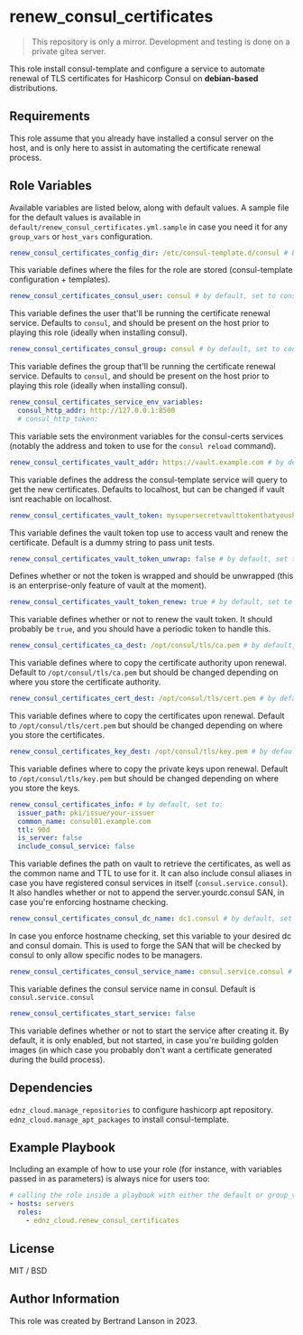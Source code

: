 renew_consul_certificates
=========
> This repository is only a mirror. Development and testing is done on a private gitea server.

This role install consul-template and configure a service to automate renewal of TLS certificates for Hashicorp Consul on **debian-based** distributions.

Requirements
------------

This role assume that you already have installed a consul server on the host, and is only here to assist in automating the certificate renewal process.

Role Variables
--------------
Available variables are listed below, along with default values. A sample file for the default values is available in `default/renew_consul_certificates.yml.sample` in case you need it for any `group_vars` or `host_vars` configuration.

```yaml
renew_consul_certificates_config_dir: /etc/consul-template.d/consul # by default, set to /etc/consul-template.d/consul
```
This variable defines where the files for the role are stored (consul-template configuration + templates).

```yaml
renew_consul_certificates_consul_user: consul # by default, set to consul
```
This variable defines the user that'll be running the certificate renewal service. Defaults to `consul`, and should be present on the host prior to playing this role (ideally when installing consul).

```yaml
renew_consul_certificates_consul_group: consul # by default, set to consul
```
This variable defines the group that'll be running the certificate renewal service. Defaults to `consul`, and should be present on the host prior to playing this role (ideally when installing consul).

```yaml
renew_consul_certificates_service_env_variables:
  consul_http_addr: http://127.0.0.1:8500
  # consul_http_token:
```
This variable sets the environment variables for the consul-certs services (notably the address and token to use for the `consul reload` command).

```yaml
renew_consul_certificates_vault_addr: https://vault.example.com # by default, set to https://vault.example.com
```
This variable defines the address the consul-template service will query to get the new certificates. Defaults to localhost, but can be changed if vault isnt reachable on localhost.

```yaml
renew_consul_certificates_vault_token: mysupersecretvaulttokenthatyoushouldchange # by default, set to a dummy string
```
This variable defines the vault token top use to access vault and renew the certificate. Default is a dummy string to pass unit tests.

```yaml
renew_consul_certificates_vault_token_unwrap: false # by default, set to false
```
Defines whether or not the token is wrapped and should be unwrapped (this is an enterprise-only feature of vault at the moment).

```yaml
renew_consul_certificates_vault_token_renew: true # by default, set to true
```
This variable defines whether or not to renew the vault token. It should probably be `true`, and you should have a periodic token to handle this.

```yaml
renew_consul_certificates_ca_dest: /opt/consul/tls/ca.pem # by default, set to /opt/consul/tls/ca.pem
```
This variable defines where to copy the certificate authority upon renewal. Default to `/opt/consul/tls/ca.pem` but should be changed depending on where you store the certificate authority.

```yaml
renew_consul_certificates_cert_dest: /opt/consul/tls/cert.pem # by default, set to /opt/consul/tls/cert.pem
```
This variable defines where to copy the certificates upon renewal. Default to `/opt/consul/tls/cert.pem` but should be changed depending on where you store the certificates.

```yaml
renew_consul_certificates_key_dest: /opt/consul/tls/key.pem # by default, set to /opt/consul/tls/cert.pem
```
This variable defines where to copy the private keys upon renewal. Default to `/opt/consul/tls/key.pem` but should be changed depending on where you store the keys.

```yaml
renew_consul_certificates_info: # by default, set to:
  issuer_path: pki/issue/your-issuer
  common_name: consul01.example.com
  ttl: 90d
  is_server: false
  include_consul_service: false
```
This variable defines the path on vault to retrieve the certificates, as well as the common name and TTL to use for it. It can also include consul aliases in case you have registered consul services in itself (`consul.service.consul`). It also handles whether or not to append the server.yourdc.consul SAN, in case you're enforcing hostname checking.

```yaml
renew_consul_certificates_consul_dc_name: dc1.consul # by default, set to dc1.consul
```
In case you enforce hostname checking, set this variable to your desired dc and consul domain. This is used to forge the SAN that will be checked by consul to only allow specific nodes to be managers.

```yaml
renew_consul_certificates_consul_service_name: consul.service.consul # by default, set to consul.service.consul
```
This variable defines the consul service name in consul. Default is `consul.service.consul`

```yaml
renew_consul_certificates_start_service: false
```
This variable defines whether or not to start the service after creating it. By default, it is only enabled, but not started, in case you're building golden images (in which case you probably don't want a certificate generated during the build process).

Dependencies
------------

`ednz_cloud.manage_repositories` to configure hashicorp apt repository.
`ednz_cloud.manage_apt_packages` to install consul-template.

Example Playbook
----------------

Including an example of how to use your role (for instance, with variables passed in as parameters) is always nice for users too:
```yaml
# calling the role inside a playbook with either the default or group_vars/host_vars
- hosts: servers
  roles:
    - ednz_cloud.renew_consul_certificates
```

License
-------

MIT / BSD

Author Information
------------------

This role was created by Bertrand Lanson in 2023.
